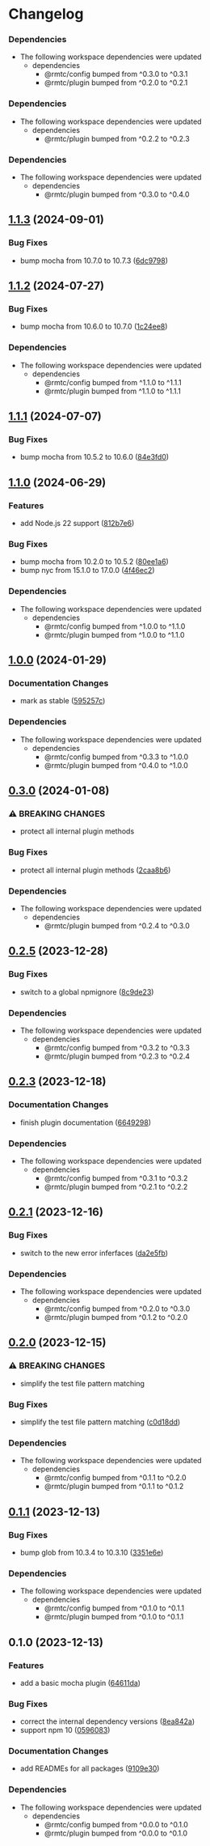 # Changelog

### Dependencies

* The following workspace dependencies were updated
  * dependencies
    * @rmtc/config bumped from ^0.3.0 to ^0.3.1
    * @rmtc/plugin bumped from ^0.2.0 to ^0.2.1

### Dependencies

* The following workspace dependencies were updated
  * dependencies
    * @rmtc/plugin bumped from ^0.2.2 to ^0.2.3

### Dependencies

* The following workspace dependencies were updated
  * dependencies
    * @rmtc/plugin bumped from ^0.3.0 to ^0.4.0

## [1.1.3](https://github.com/rowanmanning/toolchain/compare/plugin-mocha-v1.1.2...plugin-mocha-v1.1.3) (2024-09-01)


### Bug Fixes

* bump mocha from 10.7.0 to 10.7.3 ([6dc9798](https://github.com/rowanmanning/toolchain/commit/6dc979813642fdc5783124b7539b1bdda3911530))

## [1.1.2](https://github.com/rowanmanning/toolchain/compare/plugin-mocha-v1.1.1...plugin-mocha-v1.1.2) (2024-07-27)


### Bug Fixes

* bump mocha from 10.6.0 to 10.7.0 ([1c24ee8](https://github.com/rowanmanning/toolchain/commit/1c24ee8967a9077413632a22f78e10b89ee6c945))


### Dependencies

* The following workspace dependencies were updated
  * dependencies
    * @rmtc/config bumped from ^1.1.0 to ^1.1.1
    * @rmtc/plugin bumped from ^1.1.0 to ^1.1.1

## [1.1.1](https://github.com/rowanmanning/toolchain/compare/plugin-mocha-v1.1.0...plugin-mocha-v1.1.1) (2024-07-07)


### Bug Fixes

* bump mocha from 10.5.2 to 10.6.0 ([84e3fd0](https://github.com/rowanmanning/toolchain/commit/84e3fd0b9078fce977ed8273e94102724774306d))

## [1.1.0](https://github.com/rowanmanning/toolchain/compare/plugin-mocha-v1.0.0...plugin-mocha-v1.1.0) (2024-06-29)


### Features

* add Node.js 22 support ([812b7e6](https://github.com/rowanmanning/toolchain/commit/812b7e6bff71d677a144767a61e8dfed615a5094))


### Bug Fixes

* bump mocha from 10.2.0 to 10.5.2 ([80ee1a6](https://github.com/rowanmanning/toolchain/commit/80ee1a63bac09231762ab934f2ac8b1a214ba3bd))
* bump nyc from 15.1.0 to 17.0.0 ([4f46ec2](https://github.com/rowanmanning/toolchain/commit/4f46ec23c8e27550c960d52e67d5ee2a65bbfa6e))


### Dependencies

* The following workspace dependencies were updated
  * dependencies
    * @rmtc/config bumped from ^1.0.0 to ^1.1.0
    * @rmtc/plugin bumped from ^1.0.0 to ^1.1.0

## [1.0.0](https://github.com/rowanmanning/toolchain/compare/plugin-mocha-v0.3.1...plugin-mocha-v1.0.0) (2024-01-29)


### Documentation Changes

* mark as stable ([595257c](https://github.com/rowanmanning/toolchain/commit/595257cdb79b451a728a60d67063279f4b7b9105))


### Dependencies

* The following workspace dependencies were updated
  * dependencies
    * @rmtc/config bumped from ^0.3.3 to ^1.0.0
    * @rmtc/plugin bumped from ^0.4.0 to ^1.0.0

## [0.3.0](https://github.com/rowanmanning/toolchain/compare/plugin-mocha-v0.2.5...plugin-mocha-v0.3.0) (2024-01-08)


### ⚠ BREAKING CHANGES

* protect all internal plugin methods

### Bug Fixes

* protect all internal plugin methods ([2caa8b6](https://github.com/rowanmanning/toolchain/commit/2caa8b6789ed519127bbf216c13e1f40ce7fc093))


### Dependencies

* The following workspace dependencies were updated
  * dependencies
    * @rmtc/plugin bumped from ^0.2.4 to ^0.3.0

## [0.2.5](https://github.com/rowanmanning/toolchain/compare/plugin-mocha-v0.2.4...plugin-mocha-v0.2.5) (2023-12-28)


### Bug Fixes

* switch to a global npmignore ([8c9de23](https://github.com/rowanmanning/toolchain/commit/8c9de2325e0783d1471cbd0f17a684d5eb301246))


### Dependencies

* The following workspace dependencies were updated
  * dependencies
    * @rmtc/config bumped from ^0.3.2 to ^0.3.3
    * @rmtc/plugin bumped from ^0.2.3 to ^0.2.4

## [0.2.3](https://github.com/rowanmanning/toolchain/compare/plugin-mocha-v0.2.2...plugin-mocha-v0.2.3) (2023-12-18)


### Documentation Changes

* finish plugin documentation ([6649298](https://github.com/rowanmanning/toolchain/commit/66492985257fa151576c904d881a3803b55aa863))


### Dependencies

* The following workspace dependencies were updated
  * dependencies
    * @rmtc/config bumped from ^0.3.1 to ^0.3.2
    * @rmtc/plugin bumped from ^0.2.1 to ^0.2.2

## [0.2.1](https://github.com/rowanmanning/toolchain/compare/plugin-mocha-v0.2.0...plugin-mocha-v0.2.1) (2023-12-16)


### Bug Fixes

* switch to the new error inferfaces ([da2e5fb](https://github.com/rowanmanning/toolchain/commit/da2e5fb17ba0b45d990d6eecbc2e63540aa2aa20))


### Dependencies

* The following workspace dependencies were updated
  * dependencies
    * @rmtc/config bumped from ^0.2.0 to ^0.3.0
    * @rmtc/plugin bumped from ^0.1.2 to ^0.2.0

## [0.2.0](https://github.com/rowanmanning/toolchain/compare/plugin-mocha-v0.1.1...plugin-mocha-v0.2.0) (2023-12-15)


### ⚠ BREAKING CHANGES

* simplify the test file pattern matching

### Bug Fixes

* simplify the test file pattern matching ([c0d18dd](https://github.com/rowanmanning/toolchain/commit/c0d18dd0bfab106ecd6d151d8d55709acea36bcd))


### Dependencies

* The following workspace dependencies were updated
  * dependencies
    * @rmtc/config bumped from ^0.1.1 to ^0.2.0
    * @rmtc/plugin bumped from ^0.1.1 to ^0.1.2

## [0.1.1](https://github.com/rowanmanning/toolchain/compare/plugin-mocha-v0.1.0...plugin-mocha-v0.1.1) (2023-12-13)


### Bug Fixes

* bump glob from 10.3.4 to 10.3.10 ([3351e6e](https://github.com/rowanmanning/toolchain/commit/3351e6e86e9e63fd294951bef90de6df6157414b))


### Dependencies

* The following workspace dependencies were updated
  * dependencies
    * @rmtc/config bumped from ^0.1.0 to ^0.1.1
    * @rmtc/plugin bumped from ^0.1.0 to ^0.1.1

## 0.1.0 (2023-12-13)


### Features

* add a basic mocha plugin ([64611da](https://github.com/rowanmanning/toolchain/commit/64611da7a75368a53ad73b38806409760304b0ac))


### Bug Fixes

* correct the internal dependency versions ([8ea842a](https://github.com/rowanmanning/toolchain/commit/8ea842a9ecb6bce2a075896b316c1108149b8f28))
* support npm 10 ([0596083](https://github.com/rowanmanning/toolchain/commit/05960837bbf1637f258a4080971b3f36364dc2cd))


### Documentation Changes

* add READMEs for all packages ([9109e30](https://github.com/rowanmanning/toolchain/commit/9109e304fb3b2d1a810e1fc948fef2b325be1099))


### Dependencies

* The following workspace dependencies were updated
  * dependencies
    * @rmtc/config bumped from ^0.0.0 to ^0.1.0
    * @rmtc/plugin bumped from ^0.0.0 to ^0.1.0

